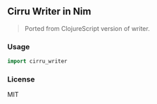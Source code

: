 
Cirru Writer in Nim
----

> Ported from ClojureScript version of writer.

### Usage

```nim
import cirru_writer
```

### License

MIT
